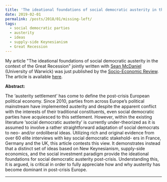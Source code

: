 ```yaml
---
title: 'The ideational foundations of social democratic austerity in the context of the Great Recession'
date: 2019-02-01
permalink: /posts/2018/01/missing-left/
tags:
  - social democratic parties
  - austerity
  - ideas
  - supply-side Keynesianism
  - Great Recession
---
```


My article "The ideational foundations of social democratic austerity in the context of the Great Recession" jointly written with [Sean McDaniel](https://warwick.ac.uk/fac/soc/pais/people/mcdaniel/) (University of Warwick) was just published by the [Socio-Economic Review](https://academic.oup.com/ser). The article is available [here](https://academic.oup.com/ser/advance-article-abstract/doi/10.1093/ser/mwz001/5320344).

**Abstract:**

The ‘austerity settlement’ has come to define the post-crisis European political economy. Since 2010, parties from across Europe’s political mainstream have implemented austerity and despite the apparent conflict with the interests of their traditional constituents, even social democratic parties have acquiesced to this settlement. However, within the existing literature ‘social democratic austerity’ is currently under-theorized as it is assumed to involve a rather straightforward adaptation of social democrats to neo- and/or ordoliberal ideas. Utilizing rich and original evidence from over 60 elite interviews with key social democratic stakehold- ers in France, Germany and the UK, this article contests this view. It demonstrates instead that a distinct set of ideas based on New Keynesianism, supply-side economics, and the social investment paradigm provide the ideational foundations for social democratic austerity post-crisis. Understanding this, it is argued, is critical in order to fully appreciate how and why austerity has become dominant in post-crisis Europe.

------